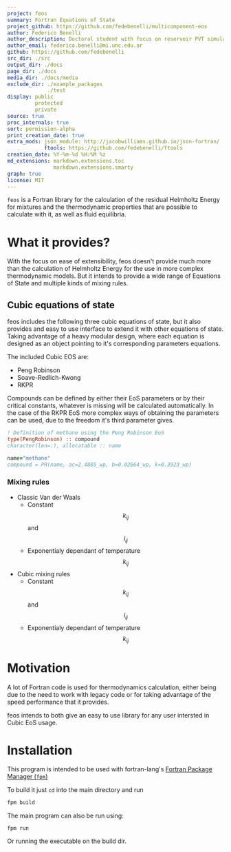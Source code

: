 ```yaml
---
project: feos
summary: Fortran Equations of State
project_github: https://github.com/fedebenelli/multicomponent-eos
author: Federico Benelli
author_description: Doctoral student with focus on reservoir PVT simulation.
author_email: federico.benelli@mi.unc.edu.ar
github: https://github.com/fedebenelli
src_dir: ./src
output_dir: ./docs
page_dir: ./docs
media_dir: ./docs/media
exclude_dir: ./example_packages
             ./test
display: public
         protected
         private
source: true
proc_internals: true
sort: permission-alpha
print_creation_date: true
extra_mods: json_module: http://jacobwilliams.github.io/json-fortran/
            ftools: https://github.com/fedebenelli/ftools
creation_date: %Y-%m-%d %H:%M %z
md_extensions: markdown.extensions.toc
               markdown.extensions.smarty
graph: true
license: MIT
---
```


`feos` is a Fortran library for the calculation of the residual Helmholtz Energy
for mixtures and the thermodynamic properties that are possible to calculate
with it, as well as fluid equilibria.

# What it provides?
With the focus on ease of extensibility, feos doesn't provide much more than
the calculation of Helmholtz Energy for the use in more complex thermodynamic
models. But it intends to provide a wide range of Equations of State and 
multiple kinds of mixing rules.

## Cubic equations of state
feos includes the following three cubic equations of state, but it also
provides and easy to use interface to extend it with other equations of state.
Taking advantage of a heavy modular design, where each equation is designed as
an object pointing to it's corresponding parameters equations.

The included Cubic EOS are:

- Peng Robinson
- Soave-Redlich-Kwong
- RKPR

Compounds can be defined by either their EoS parameters or by their critical
constants, whatever is missing will be calculated automatically. In the case
of the RKPR EoS more complex ways of obtaining the parameters can be used, 
due to the freedom it's third parameter gives.

```fortran
! Definition of methane using the Peng Robinson EoS
type(PengRobinson) :: compound
character(len=:), allocatable :: name

name="methane"
compound = PR(name, ac=2.4885_wp, b=0.02664_wp, k=0.3923_wp)
```

### Mixing rules
- Classic Van der Waals
    - Constant $$k_{ij}$$ and $$l_{ij}$$
    - Exponentialy dependant of temperature $$k_{ij}$$
- Cubic mixing rules
    - Constant $$k_{ij}$$ and $$l_{ij}$$
    - Exponentialy dependant of temperature $$k_{ij}$$

# Motivation
A lot of Fortran code is used for thermodynamics calculation, either being
due to the need to work with legacy code or for taking advantage of the
speed performance that it provides.

feos intends to both give an easy to use library for any user intersted in
Cubic EoS usage.

# Installation
This program is intended to be used with fortran-lang's 
[Fortran Package Manager (`fpm`)](https://fpm.fortran-lang.org/en/index.html)

To build it just `cd` into the main directory and run

```sh
fpm build
```

The main program can also be run using:

```
fpm run
```

Or running the executable on the build dir.



